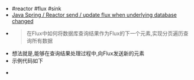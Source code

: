 - #reactor #flux #sink
- [Java Spring / Reactor send / update flux when underlying database changed](https://stackoverflow.com/questions/67594996/java-spring-reactor-send-update-flux-when-underlying-database-changed)
- > 在Flux中如何将数据库查询结果作为Flux的下一个元素,实现分页遍历查询所有数据
- 想法就是,能够在查询结果处理过程中,向Flux发送新的元素
- 示例代码如下
- ```java
  ```